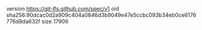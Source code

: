 version https://git-lfs.github.com/spec/v1
oid sha256:90dcac0d2a909c404a0846d3b9049e47e5ccbc093b34eb0ce6176776d8da632f
size 17906
